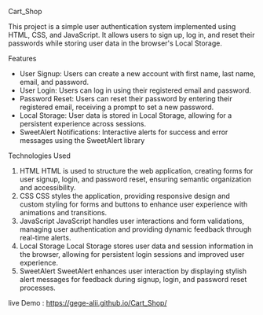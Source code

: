 Cart_Shop

This project is a simple user authentication system implemented using HTML, CSS, and JavaScript. It allows users to sign up, log in, and reset their passwords while storing user data in the browser's Local Storage.

Features

- User Signup: Users can create a new account with first name, last name, email, and password.
- User Login: Users can log in using their registered email and password.
- Password Reset: Users can reset their password by entering their registered email, receiving a prompt to set a new password.
- Local Storage: User data is stored in Local Storage, allowing for a persistent experience across sessions.
- SweetAlert Notifications: Interactive alerts for success and error messages using the SweetAlert library

Technologies Used

1. HTML
HTML is used to structure the web application, creating forms for user signup, login, and password reset, ensuring semantic organization and accessibility.
2. CSS
CSS styles the application, providing responsive design and custom styling for forms and buttons to enhance user experience with animations and transitions.
3. JavaScript
JavaScript handles user interactions and form validations, managing user authentication and providing dynamic feedback through real-time alerts.
4. Local Storage
Local Storage stores user data and session information in the browser, allowing for persistent login sessions and improved user experience.
5. SweetAlert
SweetAlert enhances user interaction by displaying stylish alert messages for feedback during signup, login, and password reset processes.

live Demo  : https://gege-alii.github.io/Cart_Shop/
